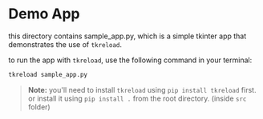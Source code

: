 # Demo App

this directory contains sample_app.py, which is a simple tkinter app that demonstrates the use of `tkreload`.

to run the app with `tkreload`, use the following command in your terminal:

```bash
tkreload sample_app.py
```
<!-- Note -->
> **Note:** 
> you'll need to install `tkreload` using `pip install tkreload` first.
> or install it using `pip install .` from the root directory. (inside `src` folder)
